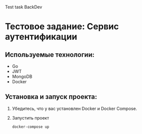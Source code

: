 Test task BackDev
# Тестовое задание: Сервис аутентификации

## Используемые технологии:

- Go
- JWT
- MongoDB
- Docker

## Установка и запуск проекта:

1. Убедитесь, что у вас установлен Docker и Docker Compose.
2. Запустить проект

   ```bash
   docker-compose up

